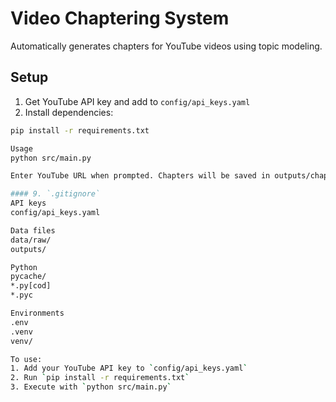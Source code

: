 # Video Chaptering System

Automatically generates chapters for YouTube videos using topic modeling.

## Setup
1. Get YouTube API key and add to `config/api_keys.yaml`
2. Install dependencies:
```bash
pip install -r requirements.txt

Usage
python src/main.py

Enter YouTube URL when prompted. Chapters will be saved in outputs/chapters/.

#### 9. `.gitignore`
API keys
config/api_keys.yaml

Data files
data/raw/
outputs/

Python
pycache/
*.py[cod]
*.pyc

Environments
.env
.venv
venv/

To use:
1. Add your YouTube API key to `config/api_keys.yaml`
2. Run `pip install -r requirements.txt`
3. Execute with `python src/main.py`
